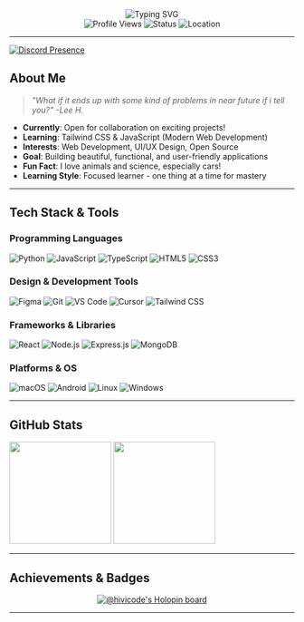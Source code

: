 <div align="center">
  <img src="http://readme-typing-svg.herokuapp.com?font=BBH+Sans+Hegarty&size=28&pause=1000&color=F7F7F7&center=true&vCenter=true&random=true&width=435&height=75&lines=Hi%2C+I'm+Bintang!;Welcome+to+my+profile!;NewJeans+Never+Die!" alt="Typing SVG" />
</div>

<div align="center">
  <img src="https://komarev.com/ghpvc/?username=hivicode&style=flat-square&color=6366F1" alt="Profile Views" />
  <img src="https://img.shields.io/badge/Status-Sleeping-darkgreen?style=flat-square" alt="Status" />
  <img src="https://img.shields.io/badge/Location-Indonesia-red?style=flat-square" alt="Location" />
</div>

---

<div align="left">
  <a href="https://discord.com/users/619124128506707978">
    <img src="https://lanyard.cnrad.dev/api/619124128506707978?showDisplayName=true&hideActivity=whenNotUsed&hideTimestamp=false&bg=:#1e2124&borderRadius=10px&hideStatus=false&hideDiscriminator=false&idleMessage=Probably%20coding%20something%20cool..." alt="Discord Presence" />
  </a>
</div>

## **About Me**

<div align="left">
  
  > *"What if it ends up with some kind of problems in near future if i tell you?" -Lee H.*
  
</div>

- **Currently**: Open for collaboration on exciting projects!
- **Learning**: Tailwind CSS & JavaScript (Modern Web Development)
- **Interests**: Web Development, UI/UX Design, Open Source
- **Goal**: Building beautiful, functional, and user-friendly applications
- **Fun Fact**: I love animals and science, especially cars!
- **Learning Style**: Focused learner - one thing at a time for mastery

---

## **Tech Stack & Tools**

### **Programming Languages**
<div align="left">
  <img src="https://img.shields.io/badge/Python-3776AB?style=for-the-badge&logo=python&logoColor=white" alt="Python" />
  <img src="https://img.shields.io/badge/JavaScript-F7DF1E?style=for-the-badge&logo=javascript&logoColor=black" alt="JavaScript" />
  <img src="https://img.shields.io/badge/TypeScript-007ACC?style=for-the-badge&logo=typescript&logoColor=white" alt="TypeScript" />
  <img src="https://img.shields.io/badge/HTML5-E34F26?style=for-the-badge&logo=html5&logoColor=white" alt="HTML5" />
  <img src="https://img.shields.io/badge/CSS3-1572B6?style=for-the-badge&logo=css3&logoColor=white" alt="CSS3" />
</div>

### **Design & Development Tools**
<div align="left">
  <img src="https://img.shields.io/badge/Figma-F24E1E?style=for-the-badge&logo=figma&logoColor=white" alt="Figma" />
  <img src="https://img.shields.io/badge/Git-F05032?style=for-the-badge&logo=git&logoColor=white" alt="Git" />
  <img src="https://img.shields.io/badge/VS%20Code-007ACC?style=for-the-badge&logo=visualstudiocode&logoColor=white" alt="VS Code" />
  <img src="https://img.shields.io/badge/Cursor-black?style=for-the-badge&logo=cursor&logoColor=white" alt="Cursor" />
  <img src="https://img.shields.io/badge/Tailwind_CSS-38B2AC?style=for-the-badge&logo=tailwind-css&logoColor=white" alt="Tailwind CSS" />
</div>

### **Frameworks & Libraries**
<div align="left">
  <img src="https://img.shields.io/badge/React-20232A?style=for-the-badge&logo=react&logoColor=61DAFB" alt="React" />
  <img src="https://img.shields.io/badge/Node.js-43853D?style=for-the-badge&logo=node.js&logoColor=white" alt="Node.js" />
  <img src="https://img.shields.io/badge/Express.js-404D59?style=for-the-badge&logo=express&logoColor=white" alt="Express.js" />
  <img src="https://img.shields.io/badge/MongoDB-4EA94B?style=for-the-badge&logo=mongodb&logoColor=white" alt="MongoDB" />
</div>

### **Platforms & OS**
<div align="left">
  <img src="https://img.shields.io/badge/macOS-000000?style=for-the-badge&logo=apple&logoColor=white" alt="macOS" />
  <img src="https://img.shields.io/badge/Android-3DDC84?style=for-the-badge&logo=android&logoColor=white" alt="Android" />
  <img src="https://img.shields.io/badge/Linux-FCC624?style=for-the-badge&logo=linux&logoColor=black" alt="Linux" />
  <img src="https://img.shields.io/badge/Windows-0078D6?style=for-the-badge&logo=windows&logoColor=white" alt="Windows" />
</div>

---

## **GitHub Stats**

<div align="left">
  <a>
  <img height="180em" src="https://github-readme-stats-eight-theta.vercel.app/api?username=hivicode&show_icons=true&include_all_commits=true&count_private=true&bg_color=00000000&theme=dark&include_all_commits=true&layout=compact"/>
  <img height="180em" src="https://github-readme-stats.vercel.app/api/top-langs/?username=hivicode&show_icons=true&include_all_commits=true&count_private=true&bg_color=00000000&theme=dark&&include_all_commits=true&layout=compact"/>
  </a>
</div>

---

## **Achievements & Badges**

<div align="center">
  <a href="https://holopin.io/@hivicode">
    <img src="https://holopin.me/hivicode" alt="@hivicode's Holopin board" />
  </a>
</div>

---

<!--
**hivicode/hivicode** is a ✨ _special_ ✨ repository because its `README.md` (this file) appears on your GitHub profile.

Here are some ideas to get you started:

- 🔭 I'm currently working on ...
- 🌱 I'm currently learning ...
- 👯 I'm looking to collaborate on ...
- 🤔 I'm looking for help with ...
- 💬 Ask me about ...
- 📫 How to reach me: ...
- 😄 Pronouns: ...
- ⚡ Fun fact: ...
-->
